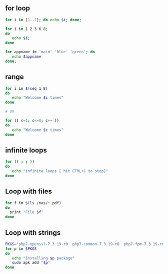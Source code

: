 ## for loop
```bash
for i in {1..7}; do echo $i; done;

for i in 1 2 3 6 8; 
do 
   echo $i; 
done

for appname in 'main' 'blue' 'green'; do
   echo $appname
done;
```


## range
```bash
for i in $(seq 1 8)
do
   echo "Welcome $i times"
done

# OR

for (( c=1; c<=8; c++ ))
do  
   echo "Welcome $c times"
done
```


## infinite loops
```bash
for (( ; ; ))
do
   echo "infinite loops [ hit CTRL+C to stop]"
done
```


## Loop with files
```bash
for f in $(ls /nas/*.pdf)
do
  print "File $f"
done
```


## Loop with strings
```bash
PKGS="php7-openssl-7.3.19-r0  php7-common-7.3.19-r0  php7-fpm-7.3.19-r0  php7-opcache-7.3.19-r0 php7-7.3.19-r0"
for p in $PKGS
do
   echo "Installing $p package"
   sudo apk add "$p"
done
```
